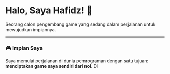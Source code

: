 # Halo, Saya Hafidz! 👋

Seorang calon pengembang game yang sedang dalam perjalanan untuk mewujudkan impiannya.

---

### 🎮 Impian Saya

Saya memulai perjalanan di dunia pemrograman dengan satu tujuan: **menciptakan game saya sendiri dari nol**. Di
